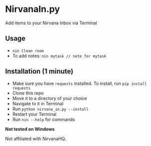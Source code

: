 # NirvanaIn.py
Add items to your Nirvana Inbox via Terminal 

## Usage
- ```nin Clean room```
- To add notes: ```nin mytask // note for mytask```


## Installation (1 minute) 
- Make sure you have ```requests``` installed. To install, run ```pip install requests```
- Clone this repo
- Move it to a directory of your choice
- Navigate to it in Terminal
- Run ```python nirvana_in.py --install```
- Restart your Terminal
- Run ```nin --help``` for commands

**Not tested on Windows**

Not affiliated with NirvanaHQ. 
